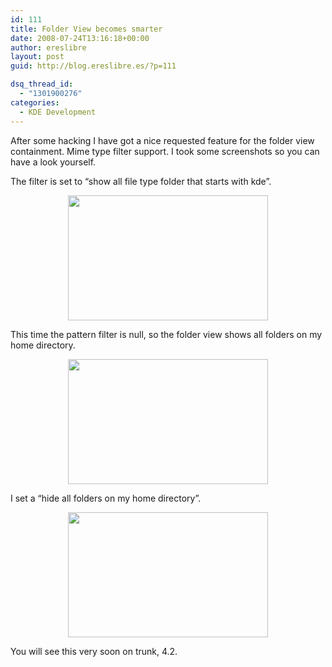 ```yaml
---
id: 111
title: Folder View becomes smarter
date: 2008-07-24T13:16:18+00:00
author: ereslibre
layout: post
guid: http://blog.ereslibre.es/?p=111

dsq_thread_id:
  - "1301900276"
categories:
  - KDE Development
---
```

After some hacking I have got a nice requested feature for the folder view containment. Mime type filter support. I took some screenshots so you can have a look yourself.

<p align="left">
  The filter is set to &#8220;show all file type folder that starts with kde&#8221;.
</p>

<p align="center">
  <a href="http://media.ereslibre.es/2008/07/folderViewConfig.png" target="_blank"><img src="http://media.ereslibre.es/2008/07/folderViewConfig.png" border="0" alt="" width="320" height="200" /></a>
</p>

<p align="left">
  This time the pattern filter is null, so the folder view shows all folders on my home directory.
</p>

<p style="text-align: center;">
  <a href="http://media.ereslibre.es/2008/07/folderViewConfig2.png" target="_blank"><img class="aligncenter" style="border: 0pt none;" src="http://media.ereslibre.es/2008/07/folderViewConfig2.png" border="0" alt="" width="320" height="200" /></a>
</p>

<p align="left">
  I set a &#8220;hide all folders on my home directory&#8221;.
</p>

<p style="text-align: center">
  <a href="http://media.ereslibre.es/2008/07/folderViewConfig3.png" target="_blank"><img src="http://media.ereslibre.es/2008/07/folderViewConfig3.png" border="0" alt="" width="320" height="200" /></a>
</p>

You will see this very soon on trunk, 4.2.